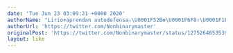 ```yaml
---
date: 'Tue Jun 23 03:09:21 +0000 2020'
authorName: "Lirio⚜️aprendan autodefensa⚔️\U0001F52B☢️\U0001F6F8✌️\U0001F1E6\U0001F1F7"
authorUrl: 'https://twitter.com/Nonbinarymaster'
originalPost: 'https://twitter.com/Nonbinarymaster/status/1275264653539622917'
layout: like
---
```

